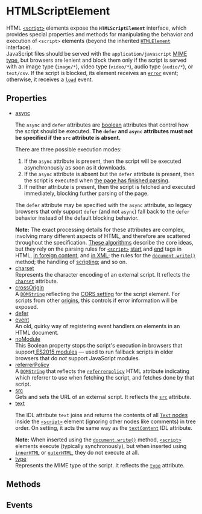 # HTMLScriptElement

<div class='overview'><span class="seoSummary">HTML <a href="/en-US/docs/Web/HTML/Element/script" title="The HTML <script> element is used to embed or reference executable code; this is typically used to embed or refer to JavaScript code."><code>&lt;script&gt;</code></a> elements expose the <strong><code>HTMLScriptElement</code></strong> interface, which provides special properties and methods for manipulating the behavior and execution of <code>&lt;script&gt;</code> elements (beyond the inherited <a href="/en-US/docs/Web/API/HTMLElement" title="The HTMLElement interface represents any HTML element. Some elements directly implement this interface, while others implement it via an interface that inherits it."><code>HTMLElement</code></a> interface).</span></div>

<div class='overview'>JavaScript files should be served with the <code>application/javascript</code> <a href="/en-US/docs/Web/HTTP/Basics_of_HTTP/MIME_types">MIME type</a>, but browsers are lenient and block them only if the script is served with an image type (<code>image/*</code>), video type (<code>video/*</code>), audio type (<code>audio/*</code>), or <code>text/csv</code>. If the script is blocked, its element receives an <code><a href="/en-US/docs/Web/Events/error" title="/en-US/docs/Web/Events/error">error</a></code> event; otherwise, it receives a <code><a href="/en-US/docs/Web/Events/load" title="/en-US/docs/Web/Events/load">load</a></code> event.</div>

## Properties

<ul class="items properties">
  <li>
    <a href="">async</a>
    <div><p>The <code>async</code> and <code>defer</code> attributes are <a href="/en-US/docs/JavaScript/Reference/Global_Objects/Boolean">boolean</a> attributes that control how the script should be executed. <strong>The <code>defer</code> and <code>async</code> attributes must not be specified if the <code>src</code> attribute is absent.</strong></p>
    <p>There are three possible execution modes:</p>
    <ol>
     <li>If the <code>async</code> attribute is present, then the script will be executed asynchronously as soon as it downloads.</li>
     <li>If the <code>async</code> attribute is absent but the <code>defer</code> attribute is present, then the script is executed when <a href="/en-US/docs/Web/Events/DOMContentLoaded">the page has finished parsing</a>.</li>
     <li>If neither attribute is present, then the script is fetched and executed immediately, blocking further parsing of the page.</li>
    </ol>
    <p>The <code>defer</code> attribute may be specified with the <code>async</code> attribute, so legacy browsers that only support <code>defer</code> (and not <code>async</code>) fall back to the <code>defer</code> behavior instead of the default blocking behavior.</p>
    <div class="note"><strong>Note:</strong> The exact processing details for these attributes are complex, involving many different aspects of HTML, and therefore are scattered throughout the specification. <a class="external" href="http://www.w3.org/html/wg/drafts/html/master/scripting-1.html#prepare-a-script" rel="noopener">These algorithms</a> describe the core ideas, but they rely on the parsing rules for <a href="/en-US/docs/Web/HTML/Element/script" title="The HTML <script> element is used to embed or reference executable code; this is typically used to embed or refer to JavaScript code."><code>&lt;script&gt;</code></a>&nbsp;<a class="external" href="http://www.w3.org/html/wg/drafts/html/master/syntax.html#scriptTag" rel="noopener">start</a> and <a class="external" href="http://www.w3.org/html/wg/drafts/html/master/syntax.html#scriptEndTag" rel="noopener">end</a> tags in HTML, <a class="external" href="http://www.w3.org/html/wg/drafts/html/master/syntax.html#scriptForeignEndTag" rel="noopener">in foreign content</a>, and <a class="external" href="http://www.w3.org/html/wg/drafts/html/master/the-xhtml-syntax.html#scriptTagXML" rel="noopener">in XML</a>; the rules for the <a href="/en-US/docs/DOM/document.write"><code>document.write()</code></a> method; the handling of <a class="external" href="http://www.w3.org/html/wg/drafts/html/master/webappapis.html#scripting" rel="noopener">scripting</a>; and so on.</div></div>
  </li>
  <li>
    <a href="">charset</a>
    <div>Represents the character encoding of an external script. It reflects the <code><a href="/en-US/docs/Web/HTML/Element/script#attr-charset">charset</a></code> attribute.</div>
  </li>
  <li>
    <a href="">crossOrigin</a>
    <div>A <a href="/en-US/docs/Web/API/DOMString" title="DOMString is a UTF-16 String. As JavaScript already uses such strings, DOMString is mapped directly to a String."><code>DOMString</code></a> reflecting the <a href="/en-US/docs/Web/HTML/CORS_settings_attributes">CORS setting</a> for the script element. For scripts from other <a href="/en-US/docs/Glossary/Origin">origins</a>, this controls if error information will be exposed.</div>
  </li>
  <li>
    <a href="">defer</a>
    <div></div>
  </li>
  <li>
    <a href="">event</a>
    <div>An old, quirky way of registering event handlers on elements in an HTML document.</div>
  </li>
  <li>
    <a href="">noModule</a>
    <div>This Boolean property stops the script's execution in browsers that support<a class="external" href="https://hacks.mozilla.org/2015/08/es6-in-depth-modules/" rel="noopener"> ES2015 modules</a> — used to run fallback scripts in older browsers that do <em>not</em> support JavaScript modules.</div>
  </li>
  <li>
    <a href="">referrerPolicy</a>
    <div>A <a href="/en-US/docs/Web/API/DOMString" title="DOMString is a UTF-16 String. As JavaScript already uses such strings, DOMString is mapped directly to a String."><code>DOMString</code></a> that reflects the <code><a href="/en-US/docs/Web/HTML/Element/script#attr-referrerpolicy">referrerpolicy</a></code> HTML attribute indicating which referrer to use when fetching the script, and fetches done by that script.</div>
  </li>
  <li>
    <a href="">src</a>
    <div>Gets and sets the URL of an external script. It reflects the <code><a href="/en-US/docs/Web/HTML/Element/script#attr-src">src</a></code> attribute.</div>
  </li>
  <li>
    <a href="">text</a>
    <div><p>The IDL attribute <code>text</code> joins and returns the contents of all <a href="/en-US/docs/DOM/Text"><code>Text</code> nodes</a> inside the <a href="/en-US/docs/Web/HTML/Element/script" title="The HTML <script> element is used to embed or reference executable code; this is typically used to embed or refer to JavaScript code."><code>&lt;script&gt;</code></a> element (ignoring other nodes like comments) in tree order. On setting, it acts the same way as the <a href="/en-US/docs/DOM/Node.textContent"><code>textContent</code></a> IDL attribute.</p>
    <div class="note"><strong>Note:</strong> When inserted using the <a href="/en-US/docs/DOM/document.write"><code>document.write()</code></a> method, <a href="/en-US/docs/Web/HTML/Element/script" title="The HTML <script> element is used to embed or reference executable code; this is typically used to embed or refer to JavaScript code."><code>&lt;script&gt;</code></a> elements execute (typically synchronously), but when inserted using <a href="/en-US/docs/DOM/element.innerHTML"><code>innerHTML</code></a> or <a href="/en-US/docs/DOM/element.outerHTML"><code>outerHTML</code></a>, they do not execute at all.</div></div>
  </li>
  <li>
    <a href="">type</a>
    <div>Represents the MIME type of the script. It reflects the <code><a href="/en-US/docs/Web/HTML/Element/script#attr-type">type</a></code> attribute.</div>
  </li>
</ul>

## Methods

<ul class="items methods">

</ul>

## Events
